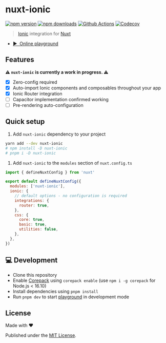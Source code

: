 # nuxt-ionic

[![npm version][npm-version-src]][npm-version-href]
[![npm downloads][npm-downloads-src]][npm-downloads-href]
[![Github Actions][github-actions-src]][github-actions-href]
[![Codecov][codecov-src]][codecov-href]

> [Ionic](https://ionicframework.com/docs/) integration for [Nuxt](https://nuxtjs.org)

- [▶️ &nbsp;Online playground](https://stackblitz.com/github/danielroe/nuxt-ionic/tree/main/playground)

## Features

**⚠️ `nuxt-ionic` is currently a work in progress. ⚠️**

- [x] Zero-config required
- [x] Auto-import Ionic components and composables throughout your app
- [x] Ionic Router integration
- [ ] Capacitor implementation confirmed working
- [ ] Pre-rendering auto-configuration

## Quick setup

1. Add `nuxt-ionic` dependency to your project

```bash
yarn add --dev nuxt-ionic
# npm install -D nuxt-ionic
# pnpm i -D nuxt-ionic
```

1. Add `nuxt-ionic` to the `modules` section of `nuxt.config.ts`

```js
import { defineNuxtConfig } from 'nuxt'

export default defineNuxtConfig({
  modules: ['nuxt-ionic'],
  ionic: {
    // default options - no configuration is required
    integrations: {
      router: true,
    },
    css: {
      core: true,
      basic: true,
      utilities: false,
    },
  },
})
```

## 💻 Development

- Clone this repository
- Enable [Corepack](https://github.com/nodejs/corepack) using `corepack enable` (use `npm i -g corepack` for Node.js < 16.10)
- Install dependencies using `pnpm install`
- Run `pnpm dev` to start [playground](./playground) in development mode

## License

Made with ❤️

Published under the [MIT License](./LICENCE).

<!-- Badges -->

[npm-version-src]: https://img.shields.io/npm/v/nuxt-ionic?style=flat-square
[npm-version-href]: https://npmjs.com/package/nuxt-ionic
[npm-downloads-src]: https://img.shields.io/npm/dm/nuxt-ionic?style=flat-square
[npm-downloads-href]: https://npmjs.com/package/nuxt-ionic
[github-actions-src]: https://img.shields.io/github/workflow/status/unjs/nuxt-ionic/ci/main?style=flat-square
[github-actions-href]: https://github.com/unjs/nuxt-ionic/actions?query=workflow%3Aci
[codecov-src]: https://img.shields.io/codecov/c/gh/unjs/nuxt-ionic/main?style=flat-square
[codecov-href]: https://codecov.io/gh/unjs/nuxt-ionic
